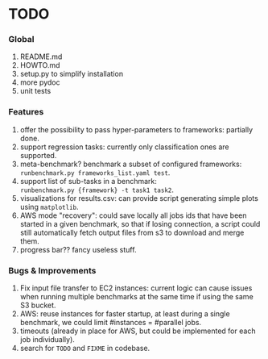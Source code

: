 # TODO

### Global
1. README.md
2. HOWTO.md
2. setup.py to simplify installation
3. more pydoc
4. unit tests

### Features
1. offer the possibility to pass hyper-parameters to frameworks: partially done.
1. support regression tasks: currently only classification ones are supported. 
1. meta-benchmark? benchmark a subset of configured frameworks:\
`runbenchmark.py frameworks_list.yaml test`.
2. support list of sub-tasks in a benchmark:\
`runbenchmark.py {framework} -t task1 task2`.
3. visualizations for results.csv: can provide script generating simple plots using `matplotlib`.
4. AWS mode "recovery": could save locally all jobs ids that have been started in a given benchmark, so that if losing connection, a script could still automatically fetch output files from s3 to download and merge them.
4. progress bar?? fancy useless stuff.

### Bugs & Improvements
1. Fix input file transfer to EC2 instances: current logic can cause issues when running multiple benchmarks at the same time if using the same S3 bucket.
1. AWS: reuse instances for faster startup, at least during a single benchmark, we could limit #instances = #parallel jobs.
2. timeouts (already in place for AWS, but could be implemented for each job individually).
3. search for `TODO` and `FIXME` in codebase.
